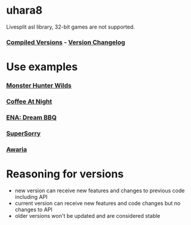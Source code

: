 # uhara8
Livesplit asl library, 32-bit games are not supported.

### [Compiled Versions](https://github.com/ru-mii/uhara/tree/main/bin) - [Version Changelog](https://raw.githubusercontent.com/ru-mii/uhara/refs/heads/main/changelog.txt)   

# Use examples
### [Monster Hunter Wilds](https://raw.githubusercontent.com/TheDementedSalad/Monster-Hunter-Wilds-Autosplitter/refs/heads/main/Monster%20Hunter%20Wilds.asl)   
### [Coffee At Night](https://raw.githubusercontent.com/ru-mii/AutoSplitters/refs/heads/main/AutoSplitters/Games/Coffee%20At%20Night/CoffeeAtNight.asl)   
### [ENA: Dream BBQ](https://raw.githubusercontent.com/ru-mii/AutoSplitters/refs/heads/main/AutoSplitters/Games/Ena%20Dream%20BBQ/EnaDreamBBQ.asl)   
### [SuperSorry](https://raw.githubusercontent.com/ru-mii/AutoSplitters/refs/heads/main/AutoSplitters/Games/SuperSorry/SuperSorry.asl)   
### [Awaria](https://raw.githubusercontent.com/ru-mii/AutoSplitters/refs/heads/main/AutoSplitters/Games/Awaria/Awaria.asl)   

# Reasoning for versions
- new version can receive new features and changes to previous code including API
- current version can receive new features and code changes but no changes to API
- older versions won't be updated and are considered stable
